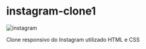 # instagram-clone1

![instagram](https://user-images.githubusercontent.com/79175703/127220426-c305856f-d220-42b6-bea9-09a9c6645b13.png)

Clone responsivo do Instagram utilizado HTML e CSS
